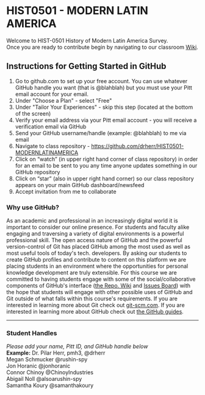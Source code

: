 # HIST0501 - MODERN LATIN AMERICA
Welcome to HIST-0501 History of Modern Latin America Survey.  
Once you are ready to contribute begin by navigating to our classroom [Wiki](https://github.com/drherr/HIST0501-MODERNLATINAMERICA/wiki).  
## Instructions for Getting Started in GitHub  
1. Go to github.com to set up your free account. You can use whatever GitHub handle you want (that is @blahblah) but you must use your Pitt email account for your email.   
2. Under "Choose a Plan" - select "Free"  
3. Under "Tailor Your Experiences" - skip this step (located at the bottom of the screen)
4. Verify your email address via your Pitt email account - you will receive a verification email via GitHub
5. Send your GitHub username/handle (example: @blahblah) to me via email
6. Navigate to class repository - https://github.com/drherr/HIST0501-MODERNLATINAMERICA
7. Click on “watch” (in upper right hand corner of class repository) in order for an email to be sent to you any time anyone updates something in our GitHub repository
8. Click on “star” (also in upper right hand corner) so our class repository appears on your main GitHub dashboard/newsfeed
9. Accept invitation from me to collaborate  
  
### Why use GitHub?  
As an academic and professional in an increasingly digital world it is important to consider our online presence. For students and faculty alike engaging and traversing a variety of digital environments is a powerful professional skill. The open access nature of GitHub and the powerful version-control of Git has placed GitHub among the most used as well as most useful tools of today's tech. developers. By asking our students to create GitHub profiles and contribute to content on this platform we are placing students in an environment where the opportunities for personal knowledge development are truly extensible. For this course we are committed to having students engage with some of the social/collaborative components of GitHub's interface ([the Repo. Wiki](https://github.com/drherr/HIST0501-MODERNLATINAMERICA/wiki) and [Issues Board](https://github.com/drherr/HIST0501-MODERNLATINAMERICA/issues)) with the hope that students will engage with other possible uses of GitHub and Git outside of what falls within this course's requirements. If you are interested in learning more about Git check out [git-scm.com](https://git-scm.com/). If you are interested in learning more about GitHub check out [the GitHub guides](https://guides.github.com/).  
  
***  
  
### Student Handles 
*Please add your name, Pitt ID, and GitHub handle below*  
**Example:** Dr. Pilar Herr, pmh3, @drherr  
Megan Schmucker @rushin-spy  
Jon Horanic @jonhoranic  
Connor Chinoy @ChinoyIndustries   
Abigail Noll @alsoarushin-spy  
Samantha Koury @samanthakoury  


